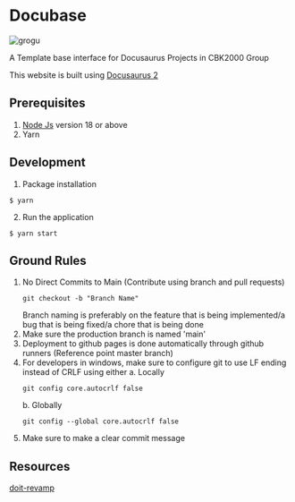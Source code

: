 # Docubase

![grogu](https://images3.alphacoders.com/110/thumb-1920-1108129.jpg)

A Template base interface for Docusaurus Projects in CBK2000 Group

This website is built using [Docusaurus 2](https://docusaurus.io/)

## Prerequisites
1. [Node Js](https://nodejs.org/en) version 18 or above
2. Yarn

## Development
1. Package installation
```
$ yarn
```
2. Run the application
```
$ yarn start
```

## Ground Rules
1. No Direct Commits to Main (Contribute using branch and pull requests)
    ```
    git checkout -b "Branch Name"
    ```
    Branch naming is preferably on the feature that is being implemented/a bug that is being fixed/a chore that is being done
2. Make sure the production branch is named 'main'
3. Deployment to github pages is done automatically through github runners (Reference point master branch)
4. For developers in windows, make sure to configure git to use LF ending instead of CRLF using either
    a. Locally
    ```
    git config core.autocrlf false
    ```
    b. Globally
    ```
    git config --global core.autocrlf false
    ```
5. Make sure to make a clear commit message

## Resources

[doit-revamp](https://github.com/cbk2000/doit-revamp)
